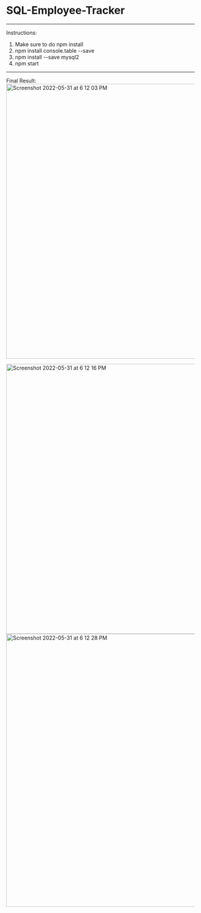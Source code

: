 # SQL-Employee-Tracker

**************************************
Instructions:
1. Make sure to do npm install
2. npm install console.table --save
3. npm install --save mysql2
4. npm start
**************************************
Final Result:
<img width="733" alt="Screenshot 2022-05-31 at 6 12 03 PM" src="https://user-images.githubusercontent.com/98413163/171293675-3fc4c34d-184c-44af-84e3-e88d21b3e15e.png">

<img width="720" alt="Screenshot 2022-05-31 at 6 12 16 PM" src="https://user-images.githubusercontent.com/98413163/171293688-3c79006b-762f-4bd6-867c-d7e163462c84.png">

<img width="728" alt="Screenshot 2022-05-31 at 6 12 28 PM" src="https://user-images.githubusercontent.com/98413163/171293694-fb6150c7-3872-44bc-86c8-1d44560c5f44.png">
